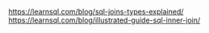 https://learnsql.com/blog/sql-joins-types-explained/
https://learnsql.com/blog/illustrated-guide-sql-inner-join/

